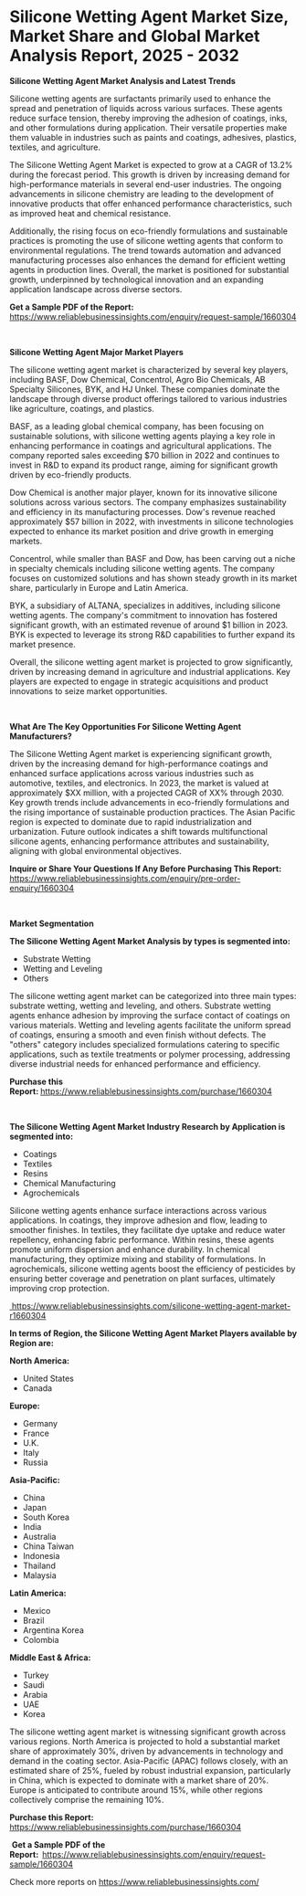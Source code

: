 <p><h1>Silicone Wetting Agent Market Size, Market Share and Global Market Analysis Report, 2025 - 2032</h1></p><p><strong>Silicone Wetting Agent Market Analysis and Latest Trends</strong></p>
<p><p>Silicone wetting agents are surfactants primarily used to enhance the spread and penetration of liquids across various surfaces. These agents reduce surface tension, thereby improving the adhesion of coatings, inks, and other formulations during application. Their versatile properties make them valuable in industries such as paints and coatings, adhesives, plastics, textiles, and agriculture.</p><p>The Silicone Wetting Agent Market is expected to grow at a CAGR of 13.2% during the forecast period. This growth is driven by increasing demand for high-performance materials in several end-user industries. The ongoing advancements in silicone chemistry are leading to the development of innovative products that offer enhanced performance characteristics, such as improved heat and chemical resistance. </p><p>Additionally, the rising focus on eco-friendly formulations and sustainable practices is promoting the use of silicone wetting agents that conform to environmental regulations. The trend towards automation and advanced manufacturing processes also enhances the demand for efficient wetting agents in production lines. Overall, the market is positioned for substantial growth, underpinned by technological innovation and an expanding application landscape across diverse sectors.</p></p>
<p><strong>Get a Sample PDF of the Report:&nbsp;</strong> <a href="https://www.reliablebusinessinsights.com/enquiry/request-sample/1660304?utm_campaign=1138&utm_medium=2&utm_source=Github&utm_content=ia&utm_term=30012025&utm_id=silicone-wetting-agent">https://www.reliablebusinessinsights.com/enquiry/request-sample/1660304</a></p>
<p>&nbsp;</p>
<p><strong>Silicone Wetting Agent Major Market Players</strong></p>
<p><p>The silicone wetting agent market is characterized by several key players, including BASF, Dow Chemical, Concentrol, Agro Bio Chemicals, AB Specialty Silicones, BYK, and HJ Unkel. These companies dominate the landscape through diverse product offerings tailored to various industries like agriculture, coatings, and plastics.</p><p>BASF, as a leading global chemical company, has been focusing on sustainable solutions, with silicone wetting agents playing a key role in enhancing performance in coatings and agricultural applications. The company reported sales exceeding $70 billion in 2022 and continues to invest in R&D to expand its product range, aiming for significant growth driven by eco-friendly products.</p><p>Dow Chemical is another major player, known for its innovative silicone solutions across various sectors. The company emphasizes sustainability and efficiency in its manufacturing processes. Dow's revenue reached approximately $57 billion in 2022, with investments in silicone technologies expected to enhance its market position and drive growth in emerging markets.</p><p>Concentrol, while smaller than BASF and Dow, has been carving out a niche in specialty chemicals including silicone wetting agents. The company focuses on customized solutions and has shown steady growth in its market share, particularly in Europe and Latin America.</p><p>BYK, a subsidiary of ALTANA, specializes in additives, including silicone wetting agents. The company's commitment to innovation has fostered significant growth, with an estimated revenue of around $1 billion in 2023. BYK is expected to leverage its strong R&D capabilities to further expand its market presence.</p><p>Overall, the silicone wetting agent market is projected to grow significantly, driven by increasing demand in agriculture and industrial applications. Key players are expected to engage in strategic acquisitions and product innovations to seize market opportunities.</p></p>
<p>&nbsp;</p>
<p><strong>What Are The Key Opportunities For Silicone Wetting Agent Manufacturers?</strong></p>
<p><p>The Silicone Wetting Agent market is experiencing significant growth, driven by the increasing demand for high-performance coatings and enhanced surface applications across various industries such as automotive, textiles, and electronics. In 2023, the market is valued at approximately $XX million, with a projected CAGR of XX% through 2030. Key growth trends include advancements in eco-friendly formulations and the rising importance of sustainable production practices. The Asian Pacific region is expected to dominate due to rapid industrialization and urbanization. Future outlook indicates a shift towards multifunctional silicone agents, enhancing performance attributes and sustainability, aligning with global environmental objectives.</p></p>
<p><strong>Inquire or Share Your Questions If Any Before Purchasing This Report:</strong> <a href="https://www.reliablebusinessinsights.com/enquiry/pre-order-enquiry/1660304?utm_campaign=1138&utm_medium=2&utm_source=Github&utm_content=ia&utm_term=30012025&utm_id=silicone-wetting-agent">https://www.reliablebusinessinsights.com/enquiry/pre-order-enquiry/1660304</a></p>
<p>&nbsp;</p>
<p><strong>Market Segmentation</strong></p>
<p><strong>The Silicone Wetting Agent Market Analysis by types is segmented into:</strong></p>
<p><ul><li>Substrate Wetting</li><li>Wetting and Leveling</li><li>Others</li></ul></p>
<p><p>The silicone wetting agent market can be categorized into three main types: substrate wetting, wetting and leveling, and others. Substrate wetting agents enhance adhesion by improving the surface contact of coatings on various materials. Wetting and leveling agents facilitate the uniform spread of coatings, ensuring a smooth and even finish without defects. The "others" category includes specialized formulations catering to specific applications, such as textile treatments or polymer processing, addressing diverse industrial needs for enhanced performance and efficiency.</p></p>
<p><strong>Purchase this Report:&nbsp;</strong><a href="https://www.reliablebusinessinsights.com/purchase/1660304?utm_campaign=1138&utm_medium=2&utm_source=Github&utm_content=ia&utm_term=30012025&utm_id=silicone-wetting-agent">https://www.reliablebusinessinsights.com/purchase/1660304</a></p>
<p>&nbsp;</p>
<p><strong>The Silicone Wetting Agent Market Industry Research by Application is segmented into:</strong></p>
<p><ul><li>Coatings</li><li>Textiles</li><li>Resins</li><li>Chemical Manufacturing</li><li>Agrochemicals</li></ul></p>
<p><p>Silicone wetting agents enhance surface interactions across various applications. In coatings, they improve adhesion and flow, leading to smoother finishes. In textiles, they facilitate dye uptake and reduce water repellency, enhancing fabric performance. Within resins, these agents promote uniform dispersion and enhance durability. In chemical manufacturing, they optimize mixing and stability of formulations. In agrochemicals, silicone wetting agents boost the efficiency of pesticides by ensuring better coverage and penetration on plant surfaces, ultimately improving crop protection.</p></p>
<p><a href="https://www.reliablebusinessinsights.com/silicone-wetting-agent-market-r1660304?utm_campaign=1138&utm_medium=2&utm_source=Github&utm_content=ia&utm_term=30012025&utm_id=silicone-wetting-agent">&nbsp;https://www.reliablebusinessinsights.com/silicone-wetting-agent-market-r1660304</a></p>
<p><strong>In terms of Region, the Silicone Wetting Agent Market Players available by Region are:</strong></p>
<p>
    <p> <strong> North America: </strong>
        <ul>
            <li>United States</li>
            <li>Canada</li>
        </ul>
        </p> 
    <p> <strong> Europe: </strong>
        <ul>
            <li>Germany</li>
            <li>France</li>
            <li>U.K.</li>
            <li>Italy</li>
            <li>Russia</li>
        </ul>
        </p> 
    <p> <strong> Asia-Pacific: </strong>
        <ul>
            <li>China</li>
            <li>Japan</li>
            <li>South Korea</li>
            <li>India</li>
            <li>Australia</li>
            <li>China Taiwan</li>
            <li>Indonesia</li>
            <li>Thailand</li>
            <li>Malaysia</li>
        </ul>
        </p> 
    <p> <strong> Latin America: </strong>
        <ul>
            <li>Mexico</li>
            <li>Brazil</li>
            <li>Argentina Korea</li>
            <li>Colombia</li>
        </ul>
        </p> 
    <p> <strong> Middle East & Africa: </strong>
        <ul>
            <li>Turkey</li>
            <li>Saudi</li>
            <li>Arabia</li>
            <li>UAE</li>
            <li>Korea</li>
        </ul>
    </p>
    </p>
<p><p>The silicone wetting agent market is witnessing significant growth across various regions. North America is projected to hold a substantial market share of approximately 30%, driven by advancements in technology and demand in the coating sector. Asia-Pacific (APAC) follows closely, with an estimated share of 25%, fueled by robust industrial expansion, particularly in China, which is expected to dominate with a market share of 20%. Europe is anticipated to contribute around 15%, while other regions collectively comprise the remaining 10%.</p></p>
<p><strong>Purchase this Report: </strong><a href="https://www.reliablebusinessinsights.com/purchase/1660304?utm_campaign=1138&utm_medium=2&utm_source=Github&utm_content=ia&utm_term=30012025&utm_id=silicone-wetting-agent">https://www.reliablebusinessinsights.com/purchase/1660304</a></p>
<p>&nbsp;<strong>Get a Sample PDF of the Report:&nbsp;&nbsp;</strong><a href="https://www.reliablebusinessinsights.com/enquiry/request-sample/1660304?utm_campaign=1138&utm_medium=2&utm_source=Github&utm_content=ia&utm_term=30012025&utm_id=silicone-wetting-agent">https://www.reliablebusinessinsights.com/enquiry/request-sample/1660304</a></p>
<p><strong></strong></p>
<p>Check more reports on <a href="https://www.reliablebusinessinsights.com/?utm_campaign=1138&utm_medium=2&utm_source=Github&utm_content=ia&utm_term=30012025&utm_id=silicone-wetting-agent">https://www.reliablebusinessinsights.com/</a></p>